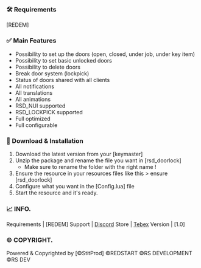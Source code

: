 ### 🛠 Requirements

  [REDEM]

### ✅ Main Features

- Possibility to set up the doors (open, closed, under job, under key item)
- Possibility to set basic unlocked doors 
- Possibility to delete doors 
- Break door system (lockpick)
- Status of doors shared with all clients
- All notifications
- All translations
- All animations
- RSD_NUI supported
- RSD_LOCKPICK supported
- Full optimized
- Full configurable


### 🔧 Download & Installation

1. Download the latest version from your [keymaster]
2. Unzip the package and rename the file you want in [rsd_doorlock]
    - Make sure to rename the folder with the right name !
3. Ensure the resource in your resources files like this > ensure [rsd_doorlock]
4. Configure what you want in the [Config.lua] file
5. Start the resource and it's ready.

### 📈 INFO.

Requirements  | [REDEM]
Support	      | [Discord](https://discord.gg/UsjAnRv48u)
Store	        | [Tebex](https://script.redstartrp.fr/)
Version	      | [1.0]


### © COPYRIGHT.

Powered & Copyrighted by [©StitProd]
©REDSTART
©RS DEVELOPMENT
©RS DEV